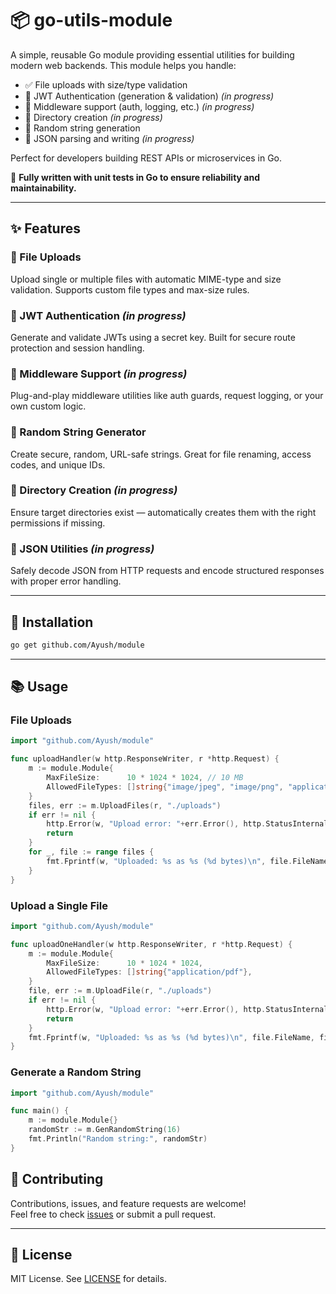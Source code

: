 # 📦 go-utils-module

A simple, reusable Go module providing essential utilities for building modern web backends. This module helps you handle:

- ✅ File uploads with size/type validation  
- 🔐 JWT Authentication (generation & validation) *(in progress)*  
- 🔁 Middleware support (auth, logging, etc.) *(in progress)*  
- 📂 Directory creation *(in progress)*  
- 🔢 Random string generation  
- 📄 JSON parsing and writing *(in progress)*  

Perfect for developers building REST APIs or microservices in Go.

🧪 **Fully written with unit tests in Go to ensure reliability and maintainability.**

---

## ✨ Features

### 📁 File Uploads  
Upload single or multiple files with automatic MIME-type and size validation. Supports custom file types and max-size rules.

### 🔐 JWT Authentication *(in progress)*  
Generate and validate JWTs using a secret key. Built for secure route protection and session handling.

### 🧱 Middleware Support *(in progress)*  
Plug-and-play middleware utilities like auth guards, request logging, or your own custom logic.

### 🔢 Random String Generator  
Create secure, random, URL-safe strings. Great for file renaming, access codes, and unique IDs.

### 📂 Directory Creation *(in progress)*  
Ensure target directories exist — automatically creates them with the right permissions if missing.

### 📄 JSON Utilities *(in progress)*  
Safely decode JSON from HTTP requests and encode structured responses with proper error handling.

---

## 🚀 Installation

```bash
go get github.com/Ayush/module
```

---

## 📚 Usage

### File Uploads

```go
import "github.com/Ayush/module"

func uploadHandler(w http.ResponseWriter, r *http.Request) {
    m := module.Module{
        MaxFileSize:      10 * 1024 * 1024, // 10 MB
        AllowedFileTypes: []string{"image/jpeg", "image/png", "application/pdf"},
    }
    files, err := m.UploadFiles(r, "./uploads")
    if err != nil {
        http.Error(w, "Upload error: "+err.Error(), http.StatusInternalServerError)
        return
    }
    for _, file := range files {
        fmt.Fprintf(w, "Uploaded: %s as %s (%d bytes)\n", file.FileName, file.NewFileName, file.FileSize)
    }
}
```

### Upload a Single File

```go
import "github.com/Ayush/module"

func uploadOneHandler(w http.ResponseWriter, r *http.Request) {
    m := module.Module{
        MaxFileSize:      10 * 1024 * 1024,
        AllowedFileTypes: []string{"application/pdf"},
    }
    file, err := m.UploadFile(r, "./uploads")
    if err != nil {
        http.Error(w, "Upload error: "+err.Error(), http.StatusInternalServerError)
        return
    }
    fmt.Fprintf(w, "Uploaded: %s as %s (%d bytes)\n", file.FileName, file.NewFileName, file.FileSize)
}
```

### Generate a Random String

```go
import "github.com/Ayush/module"

func main() {
    m := module.Module{}
    randomStr := m.GenRandomString(16)
    fmt.Println("Random string:", randomStr)
}
```


## 🤝 Contributing

Contributions, issues, and feature requests are welcome!  
Feel free to check [issues](https://github.com/Ayush/module/issues) or submit a pull request.

---

## 📄 License

MIT License. See [LICENSE](LICENSE) for details.